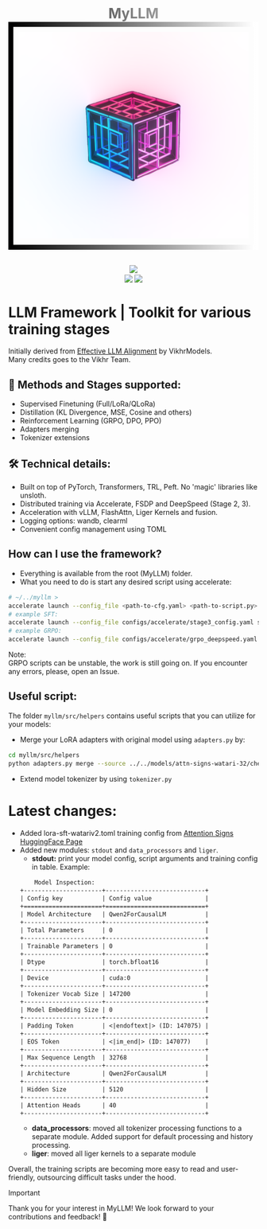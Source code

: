 <div align="center">
  <h1 style="background: linear-gradient(to right, black, white); -webkit-background-clip: text; -webkit-text-fill-color: transparent; margin: 0;">
        MyLLM
    </h1>
    <div style="border: 10px solid; border-image: linear-gradient(to right, black, white) 1; padding: 10px; display: inline-block;">
        <img src="assets/myllm.png" alt="gallery" width="600"/>
    </div>
    <br>
    <br>
    <p align="center">
        <img src="https://img.shields.io/github/issues/Raumberg/myllm?style=for-the-badge">
        <br>
        <img src="https://img.shields.io/github/languages/count/Raumberg/myllm?style=for-the-badge">
        <img src="https://img.shields.io/github/repo-size/Raumberg/myllm?style=for-the-badge">
        <br>
    </p>
</div>

# LLM Framework | Toolkit for various training stages
Initially derived from [Effective LLM Alignment](https://github.com/VikhrModels/effective_llm_alignment/) by VikhrModels.  
Many credits goes to the Vikhr Team.

## 🚀 Methods and Stages supported:
- Supervised Finetuning (Full/LoRa/QLoRa)
- Distillation (KL Divergence, MSE, Cosine and others)
- Reinforcement Learning (GRPO, DPO, PPO)
- Adapters merging
- Tokenizer extensions

## 🛠️ Technical details:
- Built on top of PyTorch, Transformers, TRL, Peft. No 'magic' libraries like unsloth.
- Distributed training via Accelerate, FSDP and DeepSpeed (Stage 2, 3).
- Acceleration with vLLM, FlashAttn, Liger Kernels and fusion.
- Logging options: wandb, clearml
- Convenient config management using TOML

## How can I use the framework?
- Everything is available from the root (MyLLM) folder. 
- What you need to do is start any desired script using accelerate:  
```bash
# ~/../myllm >
accelerate launch --config_file <path-to-cfg.yaml> <path-to-script.py> <path-to-model-cfg.toml>
# example SFT:
accelerate launch --config_file configs/accelerate/stage3_config.yaml src/train/sft.py configs/train/sft/full-sft-watari.toml
# example GRPO:
accelerate launch --config_file configs/accelerate/grpo_deepspeed.yaml src/train/grpo.py configs/train/grpo/rl-grpo-zariman-no-vllm.toml
```  
Note:  
GRPO scripts can be unstable, the work is still going on. If you encounter any errors, please, open an Issue.

## Useful script:
The folder `myllm/src/helpers` contains useful scripts that you can utilize for your models:
- Merge your LoRA adapters with original model using `adapters.py` by:
```bash
cd myllm/src/helpers
python adapters.py merge --source ../../models/attn-signs-watari-32/checkpoint-5500/ --output ../../models/attn-signs-watari-32/watari-32-merged --dtype bf16
```
- Extend model tokenizer by using `tokenizer.py`

# Latest changes:
- Added lora-sft-watariv2.toml training config from [Attention Signs HuggingFace Page](https://huggingface.co/attn-signs/Watari-32b-v0)
- Added new modules: `stdout` and `data_processors` and `liger`.
    - **stdout:** print your model config, script arguments and training config in table. Example:
    ```
        Model Inspection:
    +----------------------+----------------------------+
    | Config key           | Config value               |
    +======================+============================+
    | Model Architecture   | Qwen2ForCausalLM           |
    +----------------------+----------------------------+
    | Total Parameters     | 0                          |
    +----------------------+----------------------------+
    | Trainable Parameters | 0                          |
    +----------------------+----------------------------+
    | Dtype                | torch.bfloat16             |
    +----------------------+----------------------------+
    | Device               | cuda:0                     |
    +----------------------+----------------------------+
    | Tokenizer Vocab Size | 147200                     |
    +----------------------+----------------------------+
    | Model Embedding Size | 0                          |
    +----------------------+----------------------------+
    | Padding Token        | <|endoftext|> (ID: 147075) |
    +----------------------+----------------------------+
    | EOS Token            | <|im_end|> (ID: 147077)    |
    +----------------------+----------------------------+
    | Max Sequence Length  | 32768                      |
    +----------------------+----------------------------+
    | Architecture         | Qwen2ForCausalLM           |
    +----------------------+----------------------------+
    | Hidden Size          | 5120                       |
    +----------------------+----------------------------+
    | Attention Heads      | 40                         |
    +----------------------+----------------------------+
    ```
    - **data_processors**: moved all tokenizer processing functions to a separate module. Added support for default processing and history processing.
    - **liger**: moved all liger kernels to a separate module

Overall, the training scripts are becoming more easy to read and user-friendly, outsourcing difficult tasks under the hood.

> [!IMPORTANT]
> Thank you for your interest in MyLLM! We look forward to your contributions and feedback! 🚀

